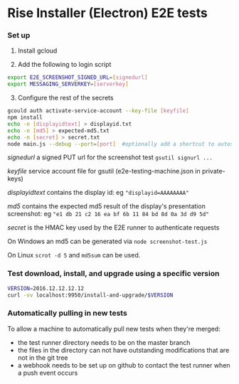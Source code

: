 # Rise Installer (Electron) E2E tests

### Set up

1. Install gcloud 

2. Add the following to login script

```bash
export E2E_SCREENSHOT_SIGNED_URL=[signedurl]
export MESSAGING_SERVERKEY=[serverkey]
```

3. Configure the rest of the secrets

```bash
gcould auth activate-service-account --key-file [keyfile]
npm install
echo -n [displayidtext] > displayid.txt
echo -n [md5] > expected-md5.txt
echo -n [secret] > secret.txt
node main.js --debug --port=[port]  #optionally add a shortcut to autostart
```

*signedurl*  a signed PUT url for the screenshot test `gsutil signurl ...`

*keyfile* service account file for gsutil (e2e-testing-machine.json in private-keys)

*displayidtext* contains the display id:  eg `"displayid=AAAAAAAA"`

*md5* contains the expected md5 result of the display's presentation screenshot:  eg `"e1 db 21 c2 16 ea bf 6b 11 84 bd 8d 0a 3d d9 5d"`

*secret* is the HMAC key used by the E2E runner to authenticate requests

On Windows an md5 can be generated via `node screenshot-test.js`

On Linux `scrot -d 5` and `md5sum` can be used.

### Test download, install, and upgrade using a specific version

```bash
VERSION=2016.12.12.12.12
curl -vv localhost:9950/install-and-upgrade/$VERSION
```

### Automatically pulling in new tests

To allow a machine to automatically pull new tests when they're
merged:

- the test runner directory needs to be on the master branch
- the files in the directory can not have outstanding modifications
  that are not in the git tree
- a webhook needs to be set up on github to contact the test runner
  when a push event occurs
